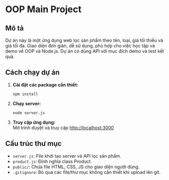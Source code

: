 # OOP Main Project

## Mô tả
Dự án này là một ứng dụng web lọc sản phẩm theo tên, loại, giá tối thiểu và giá tối đa. Giao diện đơn giản, dễ sử dụng, phù hợp cho việc học tập và demo về OOP và Node.js. Dự án có dùng API với mục đích demo và test kết quả. 

## Cách chạy dự án

1. **Cài đặt các package cần thiết:**
   ```
   npm install
   ```

2. **Chạy server:**
   ```
   node server.js
   ```

3. **Truy cập ứng dụng:**  
   Mở trình duyệt và truy cập [http://localhost:3000](http://localhost:3000)

## Cấu trúc thư mục

- `server.js`: File khởi tạo server và API lọc sản phẩm.
- `product.js`: Định nghĩa class Product.
- `public/`: Chứa file HTML, CSS, JS cho giao diện người dùng.
- `.gitignore`: Bỏ qua các file/thư mục không cần thiết khi upload lên git.
